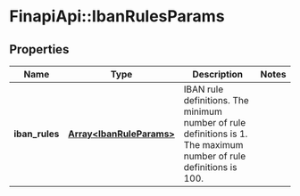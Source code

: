 # FinapiApi::IbanRulesParams

## Properties
Name | Type | Description | Notes
------------ | ------------- | ------------- | -------------
**iban_rules** | [**Array&lt;IbanRuleParams&gt;**](IbanRuleParams.md) | IBAN rule definitions. The minimum number of rule definitions is 1. The maximum number of rule definitions is 100. | 


